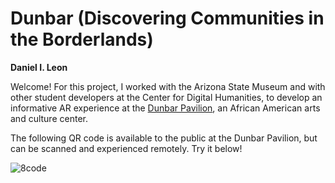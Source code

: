 # Dunbar (Discovering Communities in the Borderlands)

**Daniel I. Leon**

Welcome! For this project, I worked with the Arizona State Museum and with other student developers at the Center for Digital Humanities, to develop an informative AR experience at the [Dunbar Pavilion](https://thedunbartucson.org/), an African American arts and culture center.

The following QR code is available to the public at the Dunbar Pavilion, but can be scanned and experienced remotely. Try it below!

![8code](https://user-images.githubusercontent.com/95253522/209899086-0a4679ec-d072-4094-9d43-1045661484c7.png)
